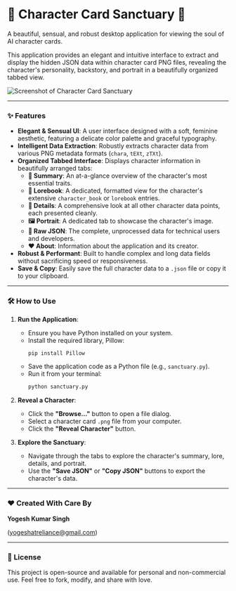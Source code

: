 # 🌸 Character Card Sanctuary 🌸

A beautiful, sensual, and robust desktop application for viewing the soul of AI character cards.

This application provides an elegant and intuitive interface to extract and display the hidden JSON data within character card PNG files, revealing the character's personality, backstory, and portrait in a beautifully organized tabbed view.

![Screenshot of Character Card Sanctuary](https://i.imgur.com/8a1Yj3g.png)  <!-- You can replace this with a real screenshot of the app -->

---

### ✨ Features

* **Elegant & Sensual UI**: A user interface designed with a soft, feminine aesthetic, featuring a delicate color palette and graceful typography.
* **Intelligent Data Extraction**: Robustly extracts character data from various PNG metadata formats (`chara`, `tEXt`, `zTXt`).
* **Organized Tabbed Interface**: Displays character information in beautifully arranged tabs:
    * **🌹 Summary**: An at-a-glance overview of the character's most essential traits.
    * **📖 Lorebook**: A dedicated, formatted view for the character's extensive `character_book` or `lorebook` entries.
    * **💎 Details**: A comprehensive look at all other character data points, each presented cleanly.
    * **🖼️ Portrait**: A dedicated tab to showcase the character's image.
    * **📜 Raw JSON**: The complete, unprocessed data for technical users and developers.
    * **❤️ About**: Information about the application and its creator.
* **Robust & Performant**: Built to handle complex and long data fields without sacrificing speed or responsiveness.
* **Save & Copy**: Easily save the full character data to a `.json` file or copy it to your clipboard.

---

### 🛠️ How to Use

1.  **Run the Application**:
    * Ensure you have Python installed on your system.
    * Install the required library, Pillow:
        ```bash
        pip install Pillow
        ```
    * Save the application code as a Python file (e.g., `sanctuary.py`).
    * Run it from your terminal:
        ```bash
        python sanctuary.py
        ```

2.  **Reveal a Character**:
    * Click the **"Browse..."** button to open a file dialog.
    * Select a character card `.png` file from your computer.
    * Click the **"Reveal Character"** button.

3.  **Explore the Sanctuary**:
    * Navigate through the tabs to explore the character's summary, lore, details, and portrait.
    * Use the **"Save JSON"** or **"Copy JSON"** buttons to export the character's data.

---

### ❤️ Created With Care By

**Yogesh Kumar Singh**

(yogeshatreliance@gmail.com)

---

### 📜 License

This project is open-source and available for personal and non-commercial use. Feel free to fork, modify, and share with love.
